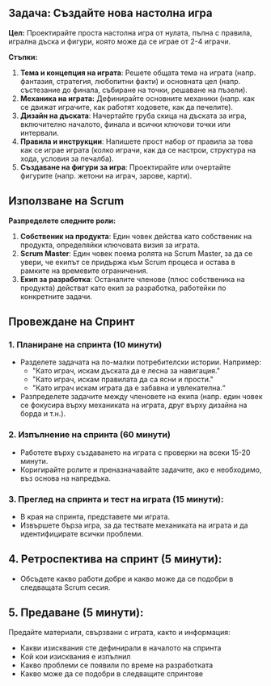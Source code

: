 
## Задача: Създайте нова настолна игра

**Цел:** Проектирайте проста настолна игра от нулата, пълна с правила, игрална дъска и фигури, която може да се играе от 2-4 играчи.

**Стъпки:**

1. **Тема и концепция на играта**: Решете общата тема на играта (напр. фантазия, стратегия, любопитни факти) и основната цел (напр. състезание до финала, събиране на точки, решаване на пъзели).
2. **Механика на играта:** Дефинирайте основните механики (напр. как се движат играчите, как работят ходовете, как да печелите).
3. **Дизайн на дъската**: Начертайте груба скица на дъската за игра, включително началото, финала и всички ключови точки или интервали.
4. **Правила и инструкции**: Напишете прост набор от правила за това как се играе играта (колко играчи, как да се настрои, структура на хода, условия за печалба).
5. **Създаване на фигури за игра**: Проектирайте или очертайте фигурите (напр. жетони на играч, зарове, карти).

## Използване на Scrum

**Разпределете следните роли:**

1. **Собственик на продукта**: Един човек действа като собственик на продукта, определяйки ключовата визия за играта.
2. **Scrum Master**: Един човек поема ролята на Scrum Master, за да се увери, че екипът се придържа към Scrum процеса и остава в рамките на времевите ограничения.
3. **Екип за разработка**: Останалите членове (плюс собственика на продукта) действат като екип за разработка, работейки по конкретните задачи.

## Провеждане на Спринт

### 1. Планиране на спринта (10 минути)

- Разделете задачата на по-малки потребителски истории. Например:
    - "Като играч, искам дъската да е лесна за навигация."
    - "Като играч, искам правилата да са ясни и прости."
    - "Като играч искам играта да е забавна и увлекателна.“
- Разпределете задачите между членовете на екипа (напр. един човек се фокусира върху механиката на играта, друг върху дизайна на борда и т.н.).

### 2. Изпълнение на спринта (60 минути)

- Работете върху създаването на играта с проверки на всеки 15-20 минути.
- Коригирайте ролите и преназначавайте задачите, ако е необходимо, въз основа на напредъка.

### 3. **Преглед на спринта и тест на играта (15 минути)**:

- В края на спринта, представете ми играта.
- Извършете бърза игра, за да тествате механиката на играта и да идентифицирате всички проблеми.

## 4. Ретроспектива на спринт (5 минути):

- Обсъдете какво работи добре и какво може да се подобри в следващата Scrum сесия.

## 5. Предаване (5 минути):

Предайте материали, свързвани с играта, както и информация:

- Какви изисквания сте дефинирали в началото на спринта
- Кой кои изисквания е изпълнил
- Какво проблеми се появили по време на разработката
- Какво може да се подобри в следващите спринтове
